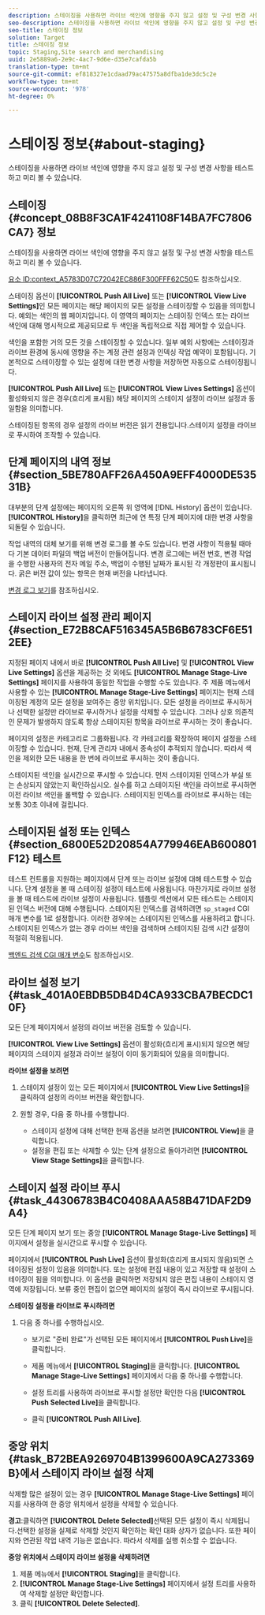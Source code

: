 ```yaml
---
description: 스테이징을 사용하면 라이브 색인에 영향을 주지 않고 설정 및 구성 변경 사항을 테스트하고 미리 볼 수 있습니다.
seo-description: 스테이징을 사용하면 라이브 색인에 영향을 주지 않고 설정 및 구성 변경 사항을 테스트하고 미리 볼 수 있습니다.
seo-title: 스테이징 정보
solution: Target
title: 스테이징 정보
topic: Staging,Site search and merchandising
uuid: 2e5889a6-2e9c-4ac7-9d6e-d35e7cafda5b
translation-type: tm+mt
source-git-commit: ef818327e1cdaad79ac47575a8dfba1de3dc5c2e
workflow-type: tm+mt
source-wordcount: '978'
ht-degree: 0%

---
```



# 스테이징 정보{#about-staging}

스테이징을 사용하면 라이브 색인에 영향을 주지 않고 설정 및 구성 변경 사항을 테스트하고 미리 볼 수 있습니다.

## 스테이징 {#concept_08B8F3CA1F4241108F14BA7FC7806CA7} 정보

스테이징을 사용하면 라이브 색인에 영향을 주지 않고 설정 및 구성 변경 사항을 테스트하고 미리 볼 수 있습니다.

[요소 ID:context_A5783D07C72042EC886F300FFF62C50](c-about-simulator.md#context_A5783D07C72042EC8886F300FFF62C50)도 참조하십시오.

스테이징 옵션이 **[!UICONTROL Push All Live]** 또는 **[!UICONTROL View Live Settings]**&#x200B;인 모든 페이지는 해당 페이지의 모든 설정을 스테이징할 수 있음을 의미합니다. 예외는 색인의 웹 페이지입니다. 이 영역의 페이지는 스테이징 인덱스 또는 라이브 색인에 대해 명시적으로 제공되므로 두 색인을 독립적으로 직접 제어할 수 있습니다.

색인을 포함한 거의 모든 것을 스테이징할 수 있습니다. 일부 예외 사항에는 스테이징과 라이브 환경에 동시에 영향을 주는 계정 관련 설정과 인덱싱 작업 예약이 포함됩니다. 기본적으로 스테이징할 수 있는 설정에 대한 변경 사항을 저장하면 자동으로 스테이징됩니다.

**[!UICONTROL Push All Live]** 또는 **[!UICONTROL View Lives Settings]** 옵션이 활성화되지 않은 경우(흐리게 표시됨) 해당 페이지의 스테이지 설정이 라이브 설정과 동일함을 의미합니다.

스테이징된 항목의 경우 설정의 라이브 버전은 읽기 전용입니다.스테이지 설정을 라이브로 푸시하여 조작할 수 있습니다.

## 단계 페이지의 내역 정보 {#section_5BE780AFF26A450A9EFF4000DE53531B}

대부분의 단계 설정에는 페이지의 오른쪽 위 영역에 [!DNL History] 옵션이 있습니다. **[!UICONTROL History]**&#x200B;을 클릭하면 최근에 연 특정 단계 페이지에 대한 변경 사항을 되돌릴 수 있습니다.

작업 내역의 대체 보기를 위해 변경 로그를 볼 수도 있습니다. 변경 사항이 적용될 때마다 기본 데이터 파일의 백업 버전이 만들어집니다. 변경 로그에는 버전 번호, 변경 작업을 수행한 사용자의 전자 메일 주소, 백업이 수행된 날짜가 표시된 각 개정판이 표시됩니다. 굵은 버전 값이 있는 항목은 현재 버전을 나타냅니다.

[변경 로그 보기](c-about-reports-menu/c-about-reports-menu.md#task_166F1156719F4B3D834BEA8E249C8057)를 참조하십시오.

## 스테이지 라이브 설정 관리 페이지 {#section_E72B8CAF516345A5B6B6783CF6E512EE}

지정된 페이지 내에서 바로 **[!UICONTROL Push All Live]** 및 **[!UICONTROL View Live Settings]** 옵션을 제공하는 것 외에도 **[!UICONTROL Manage Stage-Live Settings]** 페이지를 사용하여 동일한 작업을 수행할 수도 있습니다. 주 제품 메뉴에서 사용할 수 있는 **[!UICONTROL Manage Stage-Live Settings]** 페이지는 현재 스테이징된 계정의 모든 설정을 보여주는 중앙 위치입니다. 모든 설정을 라이브로 푸시하거나 선택한 설정만 라이브로 푸시하거나 설정을 삭제할 수 있습니다. 그러나 상호 의존적인 문제가 발생하지 않도록 항상 스테이지된 항목을 라이브로 푸시하는 것이 좋습니다.

페이지의 설정은 카테고리로 그룹화됩니다. 각 카테고리를 확장하여 페이지 설정을 스테이징할 수 있습니다. 현재, 단계 관리자 내에서 종속성이 추적되지 않습니다. 따라서 색인을 제외한 모든 내용을 한 번에 라이브로 푸시하는 것이 좋습니다.

스테이지된 색인을 실시간으로 푸시할 수 있습니다. 먼저 스테이지된 인덱스가 부실 또는 손상되지 않았는지 확인하십시오. 실수를 하고 스테이지된 색인을 라이브로 푸시하면 이전 라이브 색인을 롤백할 수 있습니다. 스테이지된 인덱스를 라이브로 푸시하는 데는 보통 30초 이내에 걸립니다.

## 스테이지된 설정 또는 인덱스 {#section_6800E52D20854A779946EAB600801F12} 테스트

테스트 컨트롤을 지원하는 페이지에서 단계 또는 라이브 설정에 대해 테스트할 수 있습니다. 단계 설정을 볼 때 스테이징 설정이 테스트에 사용됩니다. 마찬가지로 라이브 설정을 볼 때 테스트에 라이브 설정이 사용됩니다. 템플릿 섹션에서 모든 테스트는 스테이지된 인덱스 버전에 대해 수행됩니다. 스테이지된 인덱스를 검색하려면 `sp_staged` CGI 매개 변수를 1로 설정합니다. 이러한 경우에는 스테이지된 인덱스를 사용하려고 합니다. 스테이지된 인덱스가 없는 경우 라이브 색인을 검색하며 스테이지된 검색 시간 설정이 적절히 적용됩니다.

[백엔드 검색 CGI 매개 변수](c-appendices/c-cgiparameters.md#reference_582E85C3886740C98FE88CA9DF7918E8)도 참조하십시오.

## 라이브 설정 보기 {#task_401A0EBDB5DB4D4CA933CBA7BECDC10F}

모든 단계 페이지에서 설정의 라이브 버전을 검토할 수 있습니다.

<!-- 

t_viewing_live_settings.xml

 -->

**[!UICONTROL View Live Settings]** 옵션이 활성화(흐리게 표시)되지 않으면 해당 페이지의 스테이지 설정과 라이브 설정이 이미 동기화되어 있음을 의미합니다.

**라이브 설정을 보려면**

1. 스테이지 설정이 있는 모든 페이지에서 **[!UICONTROL View Live Settings]**&#x200B;을 클릭하여 설정의 라이브 버전을 확인합니다.
1. 원할 경우, 다음 중 하나를 수행합니다.

   * 스테이지 설정에 대해 선택한 현재 옵션을 보려면 **[!UICONTROL View]**&#x200B;을 클릭합니다.
   * 설정을 편집 또는 삭제할 수 있는 단계 설정으로 돌아가려면 **[!UICONTROL View Stage Settings]**&#x200B;을 클릭합니다.

## 스테이지 설정 라이브 푸시 {#task_44306783B4C0408AAA58B471DAF2D9A4}

모든 단계 페이지 보기 또는 중앙 **[!UICONTROL Manage Stage-Live Settings]** 페이지에서 설정을 실시간으로 푸시할 수 있습니다.

<!-- 

t_pushing_live_settings_live.xml

 -->

페이지에서 **[!UICONTROL Push Live]** 옵션이 활성화(흐리게 표시되지 않음)되면 스테이징된 설정이 있음을 의미합니다. 또는 설정에 편집 내용이 있고 저장할 때 설정이 스테이징이 됨을 의미합니다. 이 옵션을 클릭하면 저장되지 않은 편집 내용이 스테이지 영역에 저장됩니다. 보류 중인 편집이 없으면 페이지의 설정이 즉시 라이브로 푸시됩니다.

**스테이징 설정을 라이브로 푸시하려면**

1. 다음 중 하나를 수행하십시오.

   * 보기로 &quot;준비 완료&quot;가 선택된 모든 페이지에서 **[!UICONTROL Push Live]**&#x200B;을 클릭합니다.
   * 제품 메뉴에서 **[!UICONTROL Staging]**&#x200B;을 클릭합니다. **[!UICONTROL Manage Stage-Live Settings]** 페이지에서 다음 중 하나를 수행합니다.

   * 설정 트리를 사용하여 라이브로 푸시할 설정만 확인한 다음 **[!UICONTROL Push Selected Live]**&#x200B;을 클릭합니다.
   * 클릭 **[!UICONTROL Push All Live]**.

## 중앙 위치 {#task_B72BEA9269704B1399600A9CA273369B}에서 스테이지 라이브 설정 삭제

삭제할 많은 설정이 있는 경우 **[!UICONTROL Manage Stage-Live Settings]** 페이지를 사용하여 한 중앙 위치에서 설정을 삭제할 수 있습니다.

<!-- 

t_deleting_staged_settings_from_a_central_location.xml

 -->

**경고**:클릭하면  **[!UICONTROL Delete Selected]**&#x200B;선택된 모든 설정이 즉시 삭제됩니다.선택한 설정을 실제로 삭제할 것인지 확인하는 확인 대화 상자가 없습니다. 또한 페이지와 연관된 작업 내역 기능은 없습니다. 따라서 삭제를 실행 취소할 수 없습니다.

**중앙 위치에서 스테이지 라이브 설정을 삭제하려면**

1. 제품 메뉴에서 **[!UICONTROL Staging]**&#x200B;을 클릭합니다.
1. **[!UICONTROL Manage Stage-Live Settings]** 페이지에서 설정 트리를 사용하여 삭제할 설정만 확인합니다.
1. 클릭 **[!UICONTROL Delete Selected]**.
